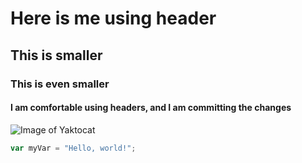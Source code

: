 # Here is me using header
## This is smaller 
### This is even smaller


#### I am comfortable using headers, and I am committing the changes

![Image of Yaktocat](https://octodex.github.com/images/yaktocat.png)

``` javascript
var myVar = "Hello, world!";
```
